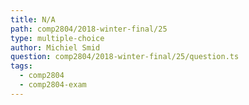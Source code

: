 ```yaml
---
title: N/A
path: comp2804/2018-winter-final/25
type: multiple-choice
author: Michiel Smid
question: comp2804/2018-winter-final/25/question.ts
tags:
  - comp2804
  - comp2804-exam
---
```

